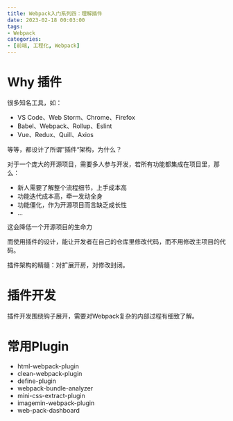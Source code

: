 ```yaml
---
title: Webpack入门系列四：理解插件
date: 2023-02-18 00:03:00
tags:
- Webpack
categories:
- [前端, 工程化, Webpack]
---
```


# Why 插件

很多知名工具，如：

- VS Code、Web Storm、Chrome、Firefox
- Babel、Webpack、Rollup、Eslint
- Vue、Redux、Quill、Axios

等等，都设计了所谓”插件“架构，为什么？

对于一个庞大的开源项目，需要多人参与开发，若所有功能都集成在项目里，那么：

- 新人需要了解整个流程细节，上手成本高
- 功能迭代成本高，牵一发动全身
- 功能僵化，作为开源项目而言缺乏成长性
- ...

这会降低一个开源项目的生命力

而使用插件的设计，能让开发者在自己的仓库里修改代码，而不用修改主项目的代码。

插件架构的精髓：对扩展开房，对修改封闭。

# 插件开发

插件开发围绕钩子展开，需要对Webpack复杂的内部过程有细致了解。

# 常用Plugin

- html-webpack-plugin
- clean-webpack-plugin
- define-plugin
- webpack-bundle-analyzer
- mini-css-extract-plugin
- imagemin-webpack-plugin
- web-pack-dashboard